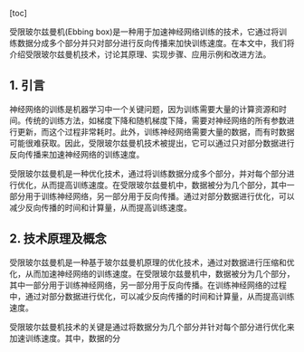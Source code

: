 
[toc]                    
                
                
受限玻尔兹曼机(Ebbing box)是一种用于加速神经网络训练的技术，它通过将训练数据分成多个部分并只对部分进行反向传播来加快训练速度。在本文中，我们将介绍受限玻尔兹曼机技术，讨论其原理、实现步骤、应用示例和改进方法。

## 1. 引言

神经网络的训练是机器学习中一个关键问题，因为训练需要大量的计算资源和时间。传统的训练方法，如梯度下降和随机梯度下降，需要对神经网络的所有参数进行更新，而这个过程非常耗时。此外，训练神经网络需要大量的数据，而有时数据可能很难获取。因此，受限玻尔兹曼机技术被提出，它可以通过只对部分数据进行反向传播来加速神经网络的训练速度。

受限玻尔兹曼机是一种优化技术，通过将训练数据分成多个部分，并对每个部分进行优化，从而提高训练速度。在受限玻尔兹曼机中，数据被分为几个部分，其中一部分用于训练神经网络，另一部分用于反向传播。通过对部分数据进行优化，可以减少反向传播的时间和计算量，从而提高训练速度。

## 2. 技术原理及概念

受限玻尔兹曼机是一种基于玻尔兹曼机原理的优化技术，通过对数据进行压缩和优化，从而加速神经网络的训练速度。在受限玻尔兹曼机中，数据被分为几个部分，其中一部分用于训练神经网络，另一部分用于反向传播。在训练神经网络的过程中，通过对部分数据进行优化，可以减少反向传播的时间和计算量，从而提高训练速度。

受限玻尔兹曼机技术的关键是通过将数据分为几个部分并针对每个部分进行优化来加速训练速度。其中，数据的分

